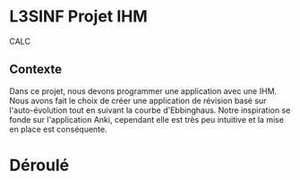 # L3SINF Projet IHM
CALC

## Contexte
Dans ce projet, nous devons programmer une application avec une IHM.
Nous avons fait le choix de créer une application de révision basé sur l'auto-évolution tout en suivant la courbe d'Ebbinghaus.
Notre inspiration se fonde sur l'application Anki, cependant elle est très peu intuitive et la mise en place est conséquente.

# Déroulé
